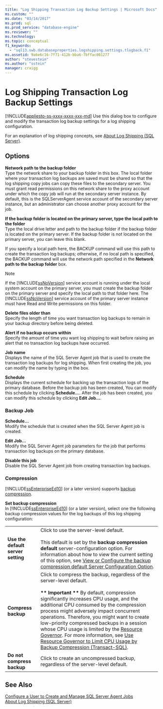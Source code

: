 ```yaml
---
title: "Log Shipping Transaction Log Backup Settings | Microsoft Docs"
ms.custom: ""
ms.date: "03/14/2017"
ms.prod: sql
ms.prod_service: "database-engine"
ms.reviewer: ""
ms.technology: 
ms.topic: conceptual
f1_keywords: 
  - "sql13.swb.databaseproperties.logshipping.settings.tlogback.f1"
ms.assetid: 9a6e6c16-7f71-412b-bba6-7bffac001277
author: "stevestein"
ms.author: "sstein"
manager: craigg
---
```

# Log Shipping Transaction Log Backup Settings
[!INCLUDE[appliesto-ss-xxxx-xxxx-xxx-md](../../includes/appliesto-ss-xxxx-xxxx-xxx-md.md)]
  Use this dialog box to configure and modify the transaction log backup settings for a log shipping configuration.  
  
 For an explanation of log shipping concepts, see [About Log Shipping &#40;SQL Server&#41;](../../database-engine/log-shipping/about-log-shipping-sql-server.md).  
  
## Options  
 **Network path to the backup folder**  
 Type the network share to your backup folder in this box. The local folder where your transaction log backups are saved must be shared so that the log shipping copy jobs can copy these files to the secondary server. You must grant read permissions on this network share to the proxy account under which the copy job will run at the secondary server instance. By default, this is the SQLServerAgent service account of the secondary server instance, but an administrator can choose another proxy account for the job.  
  
 **If the backup folder is located on the primary server, type the local path to the folder**  
 Type the local drive letter and path to the backup folder if the backup folder is located on the primary server. If the backup folder is not located on the primary server, you can leave this blank.  
  
 If you specify a local path here, the BACKUP command will use this path to create the transaction log backups; otherwise, if no local path is specified, the BACKUP command will use the network path specified in the **Network path to the backup folder** box.  
  
> [!NOTE]  
>  If the [!INCLUDE[ssNoVersion](../../includes/ssnoversion-md.md)] service account is running under the local system account on the primary server, you must create the backup folder on the primary server and specify the local path to that folder here. The [!INCLUDE[ssNoVersion](../../includes/ssnoversion-md.md)] service account of the primary server instance must have Read and Write permissions on this folder.  
  
 **Delete files older than**  
 Specify the length of time you want transaction log backups to remain in your backup directory before being deleted.  
  
 **Alert if no backup occurs within**  
 Specify the amount of time you want log shipping to wait before raising an alert that no transaction log backups have occurred.  
  
 **Job name**  
 Displays the name of the SQL Server Agent job that is used to create the transaction log backups for log shipping. When first creating the job, you can modify the name by typing in the box.  
  
 **Schedule**  
 Displays the current schedule for backing up the transaction logs of the primary database. Before the backup job has been created, You can modify this schedule by clicking **Schedule...**. After the job has been created, you can modify this schedule by clicking **Edit Job...**.  
  
### Backup Job  
 **Schedule...**  
 Modify the schedule that is created when the SQL Server Agent job is created.  
  
 **Edit Job...**  
 Modify the SQL Server Agent job parameters for the job that performs transaction log backups on the primary database.  
  
 **Disable this job**  
 Disable the SQL Server Agent job from creating transaction log backups.  
  
### Compression  
 [!INCLUDE[ssEnterpriseEd10](../../includes/ssenterpriseed10-md.md)] (or a later version) supports [backup compression](../../relational-databases/backup-restore/backup-compression-sql-server.md).  
  
 **Set backup compression**  
 In [!INCLUDE[ssEnterpriseEd10](../../includes/ssenterpriseed10-md.md)] (or a later version), select one the following backup compression values for the log backups of this log shipping configuration:  
  
|||  
|-|-|  
|**Use the default server setting**|Click to use the server-level default.<br /><br /> This default is set by the **backup compression default** server-configuration option. For information about how to view the current setting of this option, see [View or Configure the backup compression default Server Configuration Option](../../database-engine/configure-windows/view-or-configure-the-backup-compression-default-server-configuration-option.md).|  
|**Compress backup**|Click to compress the backup, regardless of the server-level default.<br /><br /> **\*\* Important \*\*** By default, compression significantly increases CPU usage, and the additional CPU consumed by the compression process might adversely impact concurrent operations. Therefore, you might want to create low-priority compressed backups in a session whose CPU usage is limited by the [Resource Governor](../../relational-databases/resource-governor/resource-governor.md). For more information, see [Use Resource Governor to Limit CPU Usage by Backup Compression &#40;Transact-SQL&#41;](../../relational-databases/backup-restore/use-resource-governor-to-limit-cpu-usage-by-backup-compression-transact-sql.md).|  
|**Do not compress backup**|Click to create an uncompressed backup, regardless of the server-level default.|  
  
## See Also  
 [Configure a User to Create and Manage SQL Server Agent Jobs](../../ssms/agent/configure-a-user-to-create-and-manage-sql-server-agent-jobs.md)   
 [About Log Shipping &#40;SQL Server&#41;](../../database-engine/log-shipping/about-log-shipping-sql-server.md)  
  
  
